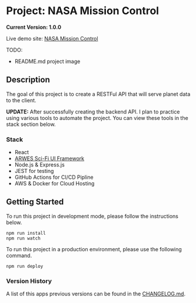 # Project: NASA Mission Control

**Current Version: 1.0.0**

Live demo site: [NASA Mission Control](http://34.222.179.139:8000/)

TODO:

- README.md project image

## Description

The goal of this project is to create a RESTFul API that will serve planet data
to the client.

**UPDATE:** After successfully creating the backend API. I plan to practice
using various tools to automate the project. You can view these tools in the
stack section below.

### Stack

- React
- [ARWES Sci-Fi UI Framework](https://github.com/arwes/arwes)
- Node.js & Express.js
- JEST for testing
- GitHub Actions for CI/CD Pipline
- AWS & Docker for Cloud Hosting

## Getting Started

To run this project in development mode, please follow the instructions below.

```
npm run install
npm run watch
```

To run this project in a production environment, please use the following
command.

```
npm run deploy
```

### Version History

A list of this apps previous versions can be found in the
[CHANGELOG.md](/CHANGELOG.md).
